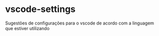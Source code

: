 # vscode-settings
Sugestões de configurações para o vscode de acordo com a linguagem que estiver utilizando
